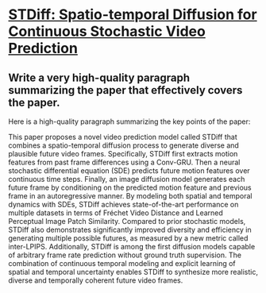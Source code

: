# [STDiff: Spatio-temporal Diffusion for Continuous Stochastic Video   Prediction](https://arxiv.org/abs/2312.06486)

## Write a very high-quality paragraph summarizing the paper that effectively covers the paper.

 Here is a high-quality paragraph summarizing the key points of the paper:

This paper proposes a novel video prediction model called STDiff that combines a spatio-temporal diffusion process to generate diverse and plausible future video frames. Specifically, STDiff first extracts motion features from past frame differences using a Conv-GRU. Then a neural stochastic differential equation (SDE) predicts future motion features over continuous time steps. Finally, an image diffusion model generates each future frame by conditioning on the predicted motion feature and previous frame in an autoregressive manner. By modeling both spatial and temporal dynamics with SDEs, STDiff achieves state-of-the-art performance on multiple datasets in terms of Fréchet Video Distance and Learned Perceptual Image Patch Similarity. Compared to prior stochastic models, STDiff also demonstrates significantly improved diversity and efficiency in generating multiple possible futures, as measured by a new metric called inter-LPIPS. Additionally, STDiff is among the first diffusion models capable of arbitrary frame rate prediction without ground truth supervision. The combination of continuous temporal modeling and explicit learning of spatial and temporal uncertainty enables STDiff to synthesize more realistic, diverse and temporally coherent future video frames.
